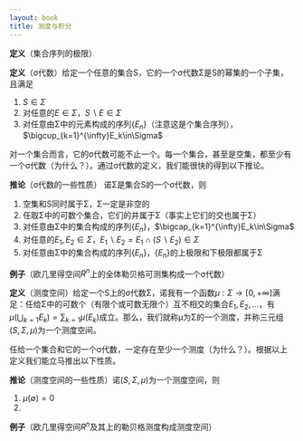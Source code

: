 ```yaml
---
layout: book
title: 测度与积分
---
```


**定义**（集合序列的极限）

**定义**（σ代数）给定一个任意的集合S，它的一个σ代数Σ是S的幂集的一个子集，且满足
1. $S\in\Sigma$
2. 对任意的$E\in\Sigma$，$S\backslash E\in\Sigma$
3. 对任意由Σ中的元素构成的序列$\{E_n\}$（注意这是个集合序列），$\bigcup_{k=1}^{\infty}E_k\in\Sigma$

对一个集合而言，它的σ代数可能不止一个。每一个集合，甚至是空集，都至少有一个σ代数（为什么？）。通过σ代数的定义，我们能很快的得到以下推论。

**推论**（σ代数的一些性质） 诺Σ是集合S的一个σ代数，则
1. 空集和S同时属于Σ，Σ一定是非空的
2. 任取Σ中的可数个集合，它们的并属于Σ（事实上它们的交也属于Σ）
3. 对任意由Σ中的集合构成的序列$\{E_n\}$，$\bigcap_{k=1}^{\infty}E_k\in\Sigma$
4. 对任意的$E_1,E_2\in\Sigma$，$E_1\backslash E_2=E_1\cap(S\backslash E_2)\in\Sigma$
5. 对任意由Σ中的集合构成的序列$\{E_n\}$，$\{E_n\}$的上极限和下极限都属于Σ

**例子**（欧几里得空间$R^n$上的全体勒贝格可测集构成一个σ代数）

**定义**（测度空间）给定一个S上的σ代数Σ，诺我有一个函数$\mu:\Sigma\to[0,+\infty]$满足：任给Σ中的可数个（有限个或可数无限个）互不相交的集合$E_1,E_2,...$，有$\mu(\bigcup_{k=1}E_k)=\sum_{k=1}\mu(E_k)$成立。那么，我们就称μ为Σ的一个测度，并称三元组$(S,\Sigma,\mu)$为一个测度空间。

任给一个集合和它的一个σ代数，一定存在至少一个测度（为什么？）。根据以上定义我们能立马推出以下性质。

**推论**（测度空间的一些性质）诺$(S,\Sigma,\mu)$为一个测度空间，则
1. $\mu(\emptyset)=0$
2. 

**例子**（欧几里得空间$R^n$及其上的勒贝格测度构成测度空间）

